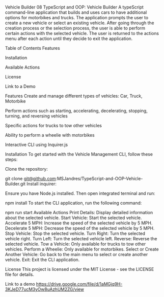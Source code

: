Vehicle Builder
08 TypeScript and OOP: Vehicle Builder
A typeScript command-line application that builds and uses cars to have additional options for motorbikes and trucks. The application prompts the user to create a new vehicle or select an existing vehicle. After going through the creation process or the selection process, the user is able to perform certain actions with the selected vehicle. The user is returned to the actions menu after each action until they decide to exit the application.

Table of Contents
Features

Installation

Available Actions

License

Link to a Demo

Features
Create and manage different types of vehicles: Car, Truck, Motorbike

Perform actions such as starting, accelerating, decelerating, stopping, turning, and reversing vehicles

Specific actions for trucks to tow other vehicles

Ability to perform a wheelie with motorbikes

Interactive CLI using Inquirer.js

Installation
To get started with the Vehicle Management CLI, follow these steps:

Clone the repository:

git clone git@github.com:MSJandres/TypeScript-and-OOP-Vehicle-Builder.git
Install inquirer:

Ensure you have Node.js installed. Then open integrated terminal and run:

 npm install
To start the CLI application, run the following command:

 npm run start
Available Actions
Print Details: Display detailed information about the selected vehicle. Start Vehicle: Start the selected vehicle. Accelerate 5 MPH: Increase the speed of the selected vehicle by 5 MPH. Decelerate 5 MPH: Decrease the speed of the selected vehicle by 5 MPH. Stop Vehicle: Stop the selected vehicle. Turn Right: Turn the selected vehicle right. Turn Left: Turn the selected vehicle left. Reverse: Reverse the selected vehicle. Tow a Vehicle: Only available for trucks to tow other vehicles. Perform a Wheelie: Only available for motorbikes. Select or Create Another Vehicle: Go back to the main menu to select or create another vehicle. Exit: Exit the CLI application.

License
This project is licensed under the MIT License - see the LICENSE file for details.

Link to a demo
https://drive.google.com/file/d/1aMGjq9H-3KJeD77ucM3yOw8uAzhUM2ZG/view
